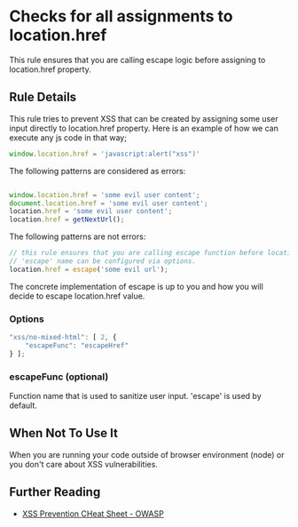 # Checks for all assignments to location.href

This rule ensures that you are calling escape logic before assigning to location.href property.

## Rule Details

This rule tries to prevent XSS that can be created by assigning some user input directly to
location.href property. Here is an example of how we can execute any js code in that way;

```js
window.location.href = 'javascript:alert("xss")'
```


The following patterns are considered as errors:

```js

window.location.href = 'some evil user content';
document.location.href = 'some evil user content';
location.href = 'some evil user content';
location.href = getNextUrl();

```

The following patterns are not errors:

```js
// this rule ensures that you are calling escape function before location.href assignment
// 'escape' name can be configured via options.
location.href = escape('some evil url');

```
The concrete implementation of escape is up to you and how you will decide to escape location.href value.

### Options

```js
"xss/no-mixed-html": [ 2, {
    "escapeFunc": "escapeHref"
} ];
```

### escapeFunc (optional)
Function name that is used to sanitize user input. 'escape' is used by default.


## When Not To Use It

When you are running your code outside of browser environment (node) or you don't care about XSS vulnerabilities.

## Further Reading

- [XSS Prevention CHeat Sheet - OWASP](https://www.owasp.org/index.php/XSS_%28Cross_Site_Scripting%29_Prevention_Cheat_Sheet)
